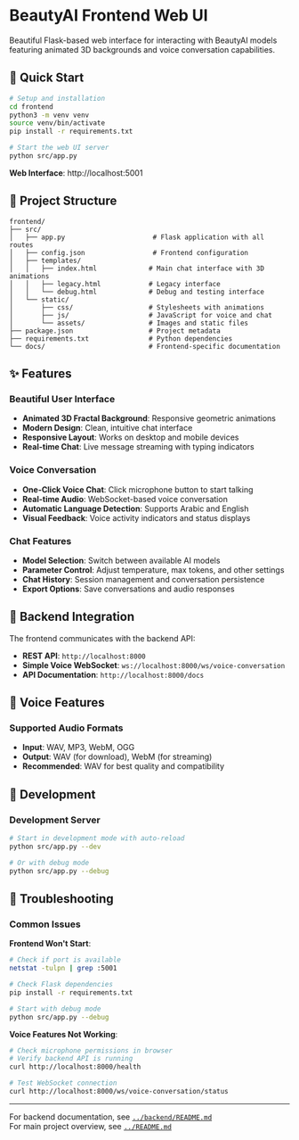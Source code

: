 # BeautyAI Frontend Web UI

Beautiful Flask-based web interface for interacting with BeautyAI models featuring animated 3D backgrounds and voice conversation capabilities.

## 🚀 Quick Start

```bash
# Setup and installation
cd frontend
python3 -m venv venv
source venv/bin/activate
pip install -r requirements.txt

# Start the web UI server
python src/app.py
```

**Web Interface**: http://localhost:5001

## 📁 Project Structure

```
frontend/
├── src/
│   ├── app.py                      # Flask application with all routes
│   ├── config.json                 # Frontend configuration
│   ├── templates/
│   │   ├── index.html             # Main chat interface with 3D animations
│   │   ├── legacy.html            # Legacy interface
│   │   └── debug.html             # Debug and testing interface
│   └── static/
│       ├── css/                   # Stylesheets with animations
│       ├── js/                    # JavaScript for voice and chat
│       └── assets/                # Images and static files
├── package.json                   # Project metadata
├── requirements.txt               # Python dependencies
└── docs/                          # Frontend-specific documentation
```

## ✨ Features

### Beautiful User Interface
- **Animated 3D Fractal Background**: Responsive geometric animations
- **Modern Design**: Clean, intuitive chat interface
- **Responsive Layout**: Works on desktop and mobile devices
- **Real-time Chat**: Live message streaming with typing indicators

### Voice Conversation
- **One-Click Voice Chat**: Click microphone button to start talking
- **Real-time Audio**: WebSocket-based voice conversation
- **Automatic Language Detection**: Supports Arabic and English
- **Visual Feedback**: Voice activity indicators and status displays

### Chat Features
- **Model Selection**: Switch between available AI models
- **Parameter Control**: Adjust temperature, max tokens, and other settings
- **Chat History**: Session management and conversation persistence
- **Export Options**: Save conversations and audio responses

## 🔧 Backend Integration

The frontend communicates with the backend API:
- **REST API**: `http://localhost:8000`
- **Simple Voice WebSocket**: `ws://localhost:8000/ws/voice-conversation`
- **API Documentation**: `http://localhost:8000/docs`

## 🎤 Voice Features

### Supported Audio Formats
- **Input**: WAV, MP3, WebM, OGG
- **Output**: WAV (for download), WebM (for streaming)
- **Recommended**: WAV for best quality and compatibility

## 🔧 Development

### Development Server
```bash
# Start in development mode with auto-reload
python src/app.py --dev

# Or with debug mode
python src/app.py --debug
```

## 🐛 Troubleshooting

### Common Issues

**Frontend Won't Start**:
```bash
# Check if port is available
netstat -tulpn | grep :5001

# Check Flask dependencies
pip install -r requirements.txt

# Start with debug mode
python src/app.py --debug
```

**Voice Features Not Working**:
```bash
# Check microphone permissions in browser
# Verify backend API is running
curl http://localhost:8000/health

# Test WebSocket connection
curl http://localhost:8000/ws/voice-conversation/status
```

---

For backend documentation, see [`../backend/README.md`](../backend/README.md)  
For main project overview, see [`../README.md`](../README.md)
